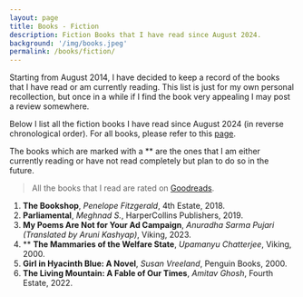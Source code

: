 ```yaml
---
layout: page
title: Books - Fiction
description: Fiction Books that I have read since August 2024.
background: '/img/books.jpeg'
permalink: /books/fiction/
---
```


Starting from August 2014, I have decided to keep a record of the books that I have read or am currently reading. This list is just for my own personal recollection, but once in a while if I find the book very appealing I may post a review somewhere.

Below I list all the fiction books I have read since August 2024 (in reverse chronological order). For all books, please refer to this [page](/books/). 

The books which are marked with a ** are the ones that I am either currently reading or have not read completely but plan to do so in the future.

>All the books that I read are rated on [Goodreads](https://www.goodreads.com/user/show/36494310-manjil).

1. **The Bookshop**, *Penelope Fitzgerald*, 4th Estate, 2018.
2. **Parliamental**, *Meghnad S.*, HarperCollins Publishers, 2019.
3. **My Poems Are Not for Your Ad Campaign**, *Anuradha Sarma Pujari (Translated by Aruni Kashyap)*, Viking, 2023.
4. ** **The Mammaries of the Welfare State**, *Upamanyu Chatterjee*, Viking, 2000.
5. **Girl in Hyacinth Blue: A Novel**, *Susan Vreeland*, Penguin Books, 2000.
6. **The Living Mountain: A Fable of Our Times**, *Amitav Ghosh*, Fourth Estate, 2022.  
